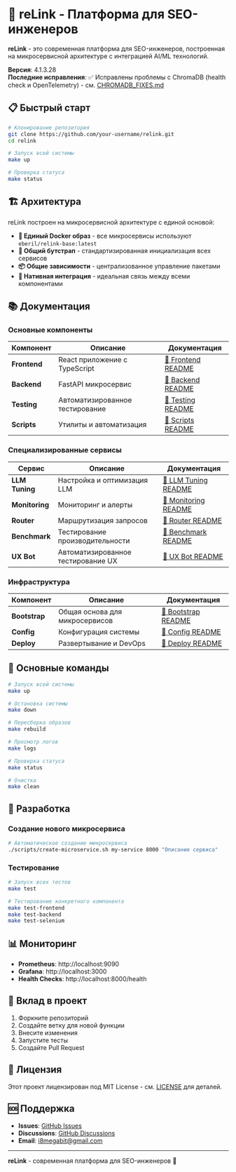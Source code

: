 # 🚀 reLink - Платформа для SEO-инженеров

**reLink** - это современная платформа для SEO-инженеров, построенная на микросервисной архитектуре с интеграцией AI/ML технологий.

**Версия**: 4.1.3.28  
**Последние исправления**: ✅ Исправлены проблемы с ChromaDB (health check и OpenTelemetry) - см. [CHROMADB_FIXES.md](CHROMADB_FIXES.md)

## 📋 Быстрый старт

```bash
# Клонирование репозитория
git clone https://github.com/your-username/relink.git
cd relink

# Запуск всей системы
make up

# Проверка статуса
make status
```

## 🏗️ Архитектура

reLink построен на микросервисной архитектуре с единой основой:

- **🐳 Единый Docker образ** - все микросервисы используют `eberil/relink-base:latest`
- **🔧 Общий бутстрап** - стандартизированная инициализация всех сервисов
- **📦 Общие зависимости** - централизованное управление пакетами
- **🔗 Нативная интеграция** - идеальная связь между всеми компонентами

## 📚 Документация

### Основные компоненты

| Компонент | Описание | Документация |
|-----------|----------|--------------|
| **Frontend** | React приложение с TypeScript | [📖 Frontend README](frontend/README.md) |
| **Backend** | FastAPI микросервис | [📖 Backend README](backend/README.md) |
| **Testing** | Автоматизированное тестирование | [📖 Testing README](testing/README.md) |
| **Scripts** | Утилиты и автоматизация | [📖 Scripts README](scripts/README.md) |

### Специализированные сервисы

| Сервис | Описание | Документация |
|--------|----------|--------------|
| **LLM Tuning** | Настройка и оптимизация LLM | [📖 LLM Tuning README](llm_tuning/README.md) |
| **Monitoring** | Мониторинг и алерты | [📖 Monitoring README](monitoring/README.md) |
| **Router** | Маршрутизация запросов | [📖 Router README](router/README.md) |
| **Benchmark** | Тестирование производительности | [📖 Benchmark README](benchmark/README.md) |
| **UX Bot** | Автоматизированное тестирование UX | [📖 UX Bot README](ux_bot/README.md) |

### Инфраструктура

| Компонент | Описание | Документация |
|-----------|----------|--------------|
| **Bootstrap** | Общая основа для микросервисов | [📖 Bootstrap README](bootstrap/README.md) |
| **Config** | Конфигурация системы | [📖 Config README](config/README.md) |
| **Deploy** | Развертывание и DevOps | [📖 Deploy README](deploy/README.md) |

## 🚀 Основные команды

```bash
# Запуск всей системы
make up

# Остановка системы
make down

# Пересборка образов
make rebuild

# Просмотр логов
make logs

# Проверка статуса
make status

# Очистка
make clean
```

## 🔧 Разработка

### Создание нового микросервиса

```bash
# Автоматическое создание микросервиса
./scripts/create-microservice.sh my-service 8000 "Описание сервиса"
```

### Тестирование

```bash
# Запуск всех тестов
make test

# Тестирование конкретного компонента
make test-frontend
make test-backend
make test-selenium
```

## 📊 Мониторинг

- **Prometheus**: http://localhost:9090
- **Grafana**: http://localhost:3000
- **Health Checks**: http://localhost:8000/health

## 🤝 Вклад в проект

1. Форкните репозиторий
2. Создайте ветку для новой функции
3. Внесите изменения
4. Запустите тесты
5. Создайте Pull Request

## 📄 Лицензия

Этот проект лицензирован под MIT License - см. [LICENSE](LICENSE) для деталей.

## 🆘 Поддержка

- **Issues**: [GitHub Issues](https://github.com/your-username/relink/issues)
- **Discussions**: [GitHub Discussions](https://github.com/your-username/relink/discussions)
- **Email**: i8megabit@gmail.com

---

**reLink** - современная платформа для SEO-инженеров 🚀 